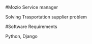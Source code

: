 #Mozio Service manager

Solving Trasportation supplier problem


#Software Requirements

Python, Django

